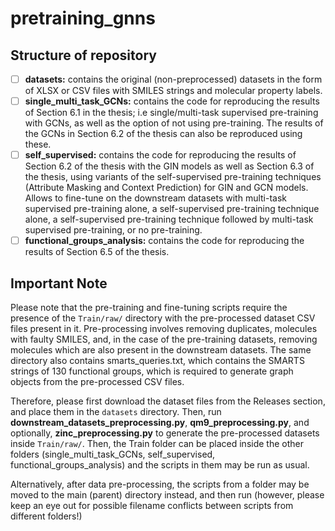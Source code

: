 # pretraining_gnns

## Structure of repository

- [ ] **datasets:** contains the original (non-preprocessed) datasets in the form of XLSX or CSV files with SMILES strings and molecular property labels.
- [ ] **single_multi_task_GCNs:** contains the code for reproducing the results of Section 6.1 in the thesis; i.e single/multi-task supervised pre-training with GCNs, as well as the option of not using pre-training. The results of the GCNs in Section 6.2 of the thesis can also be reproduced using these.
- [ ] **self_supervised:** contains the code for reproducing the results of Section 6.2 of the thesis with the GIN models as well as Section 6.3 of the thesis, using variants of the self-supervised pre-training techniques (Attribute Masking and Context Prediction) for GIN and GCN models. Allows to fine-tune on the downstream datasets with multi-task supervised pre-training alone, a self-supervised pre-training technique alone, a self-supervised pre-training technique followed by multi-task supervised pre-training, or no pre-training.
- [ ] **functional_groups_analysis:** contains the code for reproducing the results of Section 6.5 of the thesis.

## Important Note

Please note that the pre-training and fine-tuning scripts require the presence of the `Train/raw/` directory with the pre-processed dataset CSV files present in it. Pre-processing involves removing duplicates, molecules with faulty SMILES, and, in the case of the pre-training datasets, removing molecules which are also present in the downstream datasets. The same directory also contains smarts_queries.txt, which contains the SMARTS strings of 130 functional groups, which is required to generate graph objects from the pre-processed CSV files.

Therefore, please first download the dataset files from the Releases section, and place them in the `datasets` directory. Then, run **downstream_datasets_preprocessing.py**, **qm9_preprocessing.py**, and optionally, **zinc_preprocessing.py** to generate the pre-processed datasets inside `Train/raw/`. Then, the Train folder can be placed inside the other folders (single_multi_task_GCNs, self_supervised, functional_groups_analysis) and the scripts in them may be run as usual.

Alternatively, after data pre-processing, the scripts from a folder may be moved to the main (parent) directory instead, and then run (however, please keep an eye out for possible filename conflicts between scripts from different folders!)
